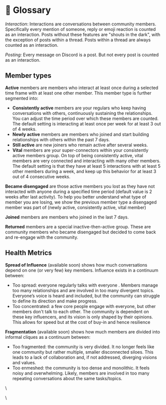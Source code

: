 # 📘 Glossary

_Interaction_: Interactions are conversations between community members. Specifically every mention of someone, reply or emoji reaction is counted as an interaction. Posts without these features are "shouts in the dark", with the exception of posts within a thread. Posts within a thread are always counted as an interaction.

_Posting:_ Every message on Discord is a post. But not every post is counted as an interaction.

## Member types

**Active** members are members who interact at least once during a selected time frame with at least one other member. This member type is further segmented into:

* **Consistently active** members  are your regulars who keep having conversations with others, continuously sustaining the relationships. You can adjust the time period over which these members are counted. The default setting is interacting at least once per week for at least 3 out of 4 weeks.&#x20;
* **Newly active** members are members who joined and start building relationships with others within the past 7 days.&#x20;
* **Still active** are new joiners who remain active after several weeks.&#x20;
* **Vital** members are your super-connectors within your consistently active members group. On top of being consistently active, vital members are very connected and interacting with many other members. The default setting is that they have at least 5 interactions with at least 5 other members during a week, and keep up this behavior for at least 3 out of 4 consecutive weeks.

**Became disengaged** are those active members you lost as they have not interacted with anyone during a specified time period (default value is 2 weeks after last activity). To help you better understand what type of member you are losing, we show the previous member type a disengaged member was part of (newly active, consistently active, vital member)

**Joined** members are members who joined in the last 7 days.

**Returned** members are a special inactive-then-active group. These are community members who became disengaged but decided to come back and re-engage with the community.

## Health Metrics

**Spread of Influence** (available soon) shows how much conversations depend on one (or very few) key members. Influence exists in a continuum between:

* Too spread: everyone regularly talks with everyone . Members manage too many relationships and are involved in too many divergent topics. Everyone’s voice is heard and included, but the community can struggle to define its direction and make progress.
* Too concentrated: a few core people engage with everyone, but other members don't talk to each other. The community is dependent on these key influencers, and its vision is only shaped by their opinions. This allows for speed but at the cost of buy-in and hence resilience

**Fragmentation** (available soon) shows how much members are divided into informal cliques as a continuum between:

* Too fragmented: the community is very divided. It no longer feels like one community but rather multiple, smaller disconnected siloes. This leads to a lack of collaboration and, if not addressed, diverging visions and values.
* Too enmeshed: the community is too dense and monolithic. It feels noisy and overwhelming. Likely, members are involved in too many repeating conversations about the same tasks/topics.

\








\
